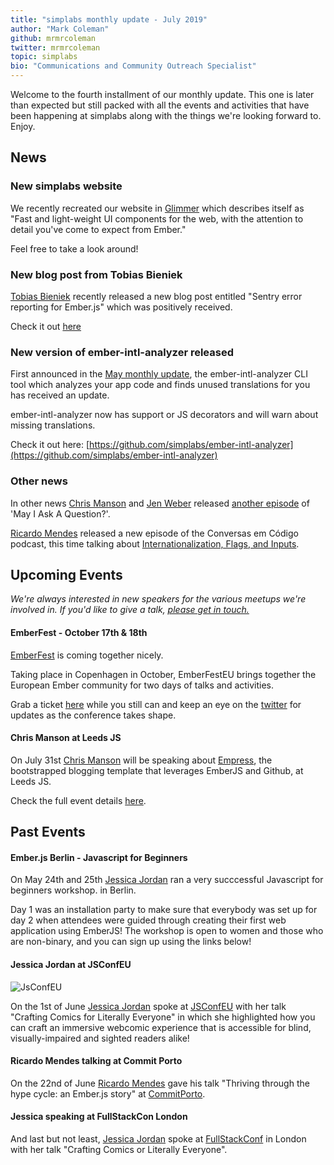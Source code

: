 ```yaml
---
title: "simplabs monthly update - July 2019"
author: "Mark Coleman"
github: mrmrcoleman
twitter: mrmrcoleman
topic: simplabs
bio: "Communications and Community Outreach Specialist"
---
```


Welcome to the fourth installment of our monthly update. This one is later than expected but still packed with all the events and activities that have been happening at simplabs along with the things we're looking forward to. Enjoy.

<!--break-->

## News

### New simplabs website

We recently recreated our website in [Glimmer](https://glimmerjs.com/) which describes itself as "Fast and light-weight UI components for the web, with the attention to detail you've come to expect from Ember."

Feel free to take a look around!

### New blog post from Tobias Bieniek

[Tobias Bieniek](https://twitter.com/TobiasBieniek) recently released a new blog post entitled "Sentry error reporting for Ember.js" which was positively received.

Check it out [here](https://simplabs.com/blog/2019/07/15/sentry-and-ember/)

### New version of ember-intl-analyzer released

First announced in the [May monthly update](https://simplabs.com/blog/2019/05/10/may-monthly-update), the ember-intl-analyzer CLI tool which analyzes your app code and finds unused translations for you has received an update.

ember-intl-analyzer now has support or JS decorators and will warn about missing translations.

Check it out here: [https://github.com/simplabs/ember-intl-analyzer](https://github.com/simplabs/ember-intl-analyzer)

### Other news

In other news [Chris Manson](https://twitter.com/real_ate/) and [Jen Weber](https://twitter.com/jwwweber/) released [another episode](https://twitter.com/real_ate/status/1126760948260204549) of 'May I Ask A Question?'.

[Ricardo Mendes](https://twitter.com/locks) released a new episode of the Conversas em Código podcast, this time talking about [Internationalization, Flags, and Inputs](https://trello.com/c/8W25cdsV/28-episode-19-of-locks-portuguese-podcast).

## Upcoming Events

_We're always interested in new speakers for the various meetups we're involved in. If you'd like to give a talk, [please get in touch.](/contact/)_

#### EmberFest - October 17th & 18th

[EmberFest](https://emberfest.eu/) is coming together nicely.

Taking place in Copenhagen in October, EmberFestEU brings together the European Ember community for two days of talks and activities.

Grab a ticket [here](https://emberfest.eu/) while you still can and keep an eye on the [twitter](https://twitter.com/EmberFest) for updates as the conference takes shape.

#### Chris Manson at Leeds JS

On July 31st [Chris Manson](https://twitter.com/real_ate/) will be speaking about [Empress](https://github.com/hodgesmr/Empress), the bootstrapped blogging template that leverages EmberJS and Github, at Leeds JS.

Check the full event details [here](https://leedsjs.com/events/2019-07-31/).

## Past Events

#### Ember.js Berlin - Javascript for Beginners

On May 24th and 25th [Jessica Jordan](https://twitter.com/jjordan_dev) ran a very succcessful Javascript for beginners workshop. in Berlin.

Day 1 was an installation party to make sure that everybody was set up for day 2 when attendees were guided through creating their first web application using EmberJS! The workshop is open to women and those who are non-binary, and you can sign up using the links below!

#### Jessica Jordan at JSConfEU

![JsConfEU](/assets/images/posts/2019-05-10-may-monthly-update/jsconfeu.png)

On the 1st of June [Jessica Jordan](https://twitter.com/jjordan_dev) spoke at [JSConfEU](https://2019.jsconf.eu/) with her talk "Crafting Comics for Literally Everyone" in which she highlighted how you can craft an immersive webcomic experience that is accessible for blind, visually-impaired and sighted readers alike!

#### Ricardo Mendes talking at Commit Porto

On the 22nd of June [Ricardo Mendes](https://twitter.com/locks) gave his talk "Thriving through the hype cycle: an Ember.js story" at [CommitPorto](https://commitporto.com/).

#### Jessica speaking at FullStackCon London

And last but not least, [Jessica Jordan](https://twitter.com/jjordan_dev) spoke at [FullStackConf](https://skillsmatter.com/conferences/11213-fullstack-london-2019-the-conference-on-javascript-node-and-internet-of-things) in London with her talk "Crafting Comics or Literally Everyone".
